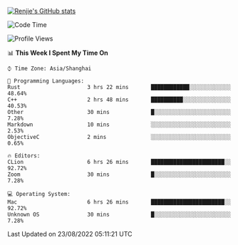 [![Renjie's GitHub stats](https://github-readme-stats.vercel.app/api?username=liurenjie1024&show_icons=true&theme=chartreuse-dark)](https://github.com/anuraghazra/github-readme-stats)

<!--START_SECTION:waka-->
![Code Time](http://img.shields.io/badge/Code%20Time-125%20hrs%201%20min-blue)

![Profile Views](http://img.shields.io/badge/Profile%20Views-18-blue)

📊 **This Week I Spent My Time On** 

```text
⌚︎ Time Zone: Asia/Shanghai

💬 Programming Languages: 
Rust                     3 hrs 22 mins       ████████████░░░░░░░░░░░░░   48.64% 
C++                      2 hrs 48 mins       ██████████░░░░░░░░░░░░░░░   40.53% 
Other                    30 mins             █░░░░░░░░░░░░░░░░░░░░░░░░   7.28% 
Markdown                 10 mins             ░░░░░░░░░░░░░░░░░░░░░░░░░   2.53% 
ObjectiveC               2 mins              ░░░░░░░░░░░░░░░░░░░░░░░░░   0.65%

🔥 Editors: 
CLion                    6 hrs 26 mins       ███████████████████████░░   92.72% 
Zoom                     30 mins             █░░░░░░░░░░░░░░░░░░░░░░░░   7.28%

💻 Operating System: 
Mac                      6 hrs 26 mins       ███████████████████████░░   92.72% 
Unknown OS               30 mins             █░░░░░░░░░░░░░░░░░░░░░░░░   7.28%

```


 Last Updated on 23/08/2022 05:11:21 UTC
<!--END_SECTION:waka-->

